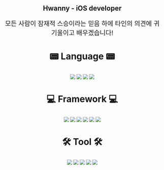 
<div align="center">
  <h2> Hwanny - iOS developer </h2>
  
  
  
  <p style ="font-size : 20px;">모든 사람이 잠재적 스승이라는 믿음 하에 타인의 의견에 귀기울이고 배우겠습니다!</p>


  
  <h3 style ="font-size : 2em; font-weight:700;">📟 Language 📟</h3>
  <div >
    <img src="https://img.shields.io/badge/swift-F05138?style=for-the-badge&logo=swift&logoColor=white">
    <img src="https://img.shields.io/badge/dart-0175C2?style=for-the-badge&logo=dart&logoColor=white">
    <img src="https://img.shields.io/badge/javascript-F7DF1E?style=for-the-badge&logo=javascript&logoColor=white">
    <img src="https://img.shields.io/badge/python-3776AB?style=for-the-badge&logo=python%20IDE&logoColor=white">
  </div>

  <h3 style ="font-size : 2em; font-weight:700;">💻 Framework 💻</h3>
  <div >
    <img src="https://img.shields.io/badge/uikit-2396F3?style=for-the-badge&logo=uikit&logoColor=white">
    <img src="https://img.shields.io/badge/swiftui-F05138?style=for-the-badge&logo=swift&logoColor=white">
    <img src="https://img.shields.io/badge/flutter-02569B?style=for-the-badge&logo=flutter&logoColor=white">
    <img src="https://img.shields.io/badge/react-61DAFB?style=for-the-badge&logo=react&logoColor=white">
    <img src="https://img.shields.io/badge/vue-4FC08D?style=for-the-badge&logo=vuedotjs&logoColor=white">
    <img src="https://img.shields.io/badge/django-092E20?style=for-the-badge&logo=django&logoColor=white">
  </div>
  
  <h3 style ="font-size : 2em; font-weight:700;">🛠️ Tool 🛠️</h3>
  <div >
    <img src="https://img.shields.io/badge/git-F05032?style=for-the-badge&logo=git&logoColor=white">
    <img src="https://img.shields.io/badge/figma-00B899?style=for-the-badge&logo=figma&logoColor=white">
    <img src="https://img.shields.io/badge/jira-0052CC?style=for-the-badge&logo=jira&logoColor=white">
    <img src="https://img.shields.io/badge/notion-000000?style=for-the-badge&logo=notion%20IDE&logoColor=white">
    <img src="https://img.shields.io/badge/discord-5865F2?style=for-the-badge&logo=discord%20IDE&logoColor=white">
  </div>

  <br/>

  <!--
  <div key="1">
  <img src=http://mazassumnida.wtf/api/v2/generate_badge?boj=asdryzx width="280" height="140" alt="baekjoon" />
  </div>
  -->
  
</div>

